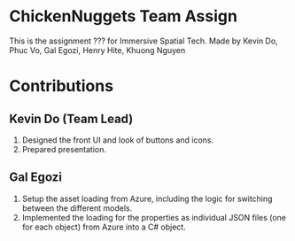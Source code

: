 # ChickenNuggets Team Assign
 This is the assignment ??? for Immersive Spatial Tech. Made by Kevin Do, Phuc Vo, Gal Egozi, Henry Hite, Khuong Nguyen
# Contributions
## Kevin Do (Team Lead)
1. Designed the front UI and look of buttons and icons.
2. Prepared presentation.
## Gal Egozi
1. Setup the asset loading from Azure, including the logic for switching between the different models.
2. Implemented the loading for the properties as individual JSON files (one for each object) from Azure into a C# object.
